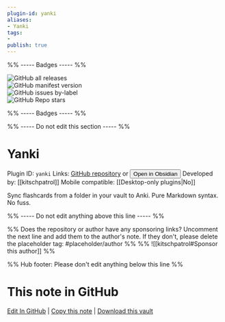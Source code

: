 ```yaml
---
plugin-id: yanki
aliases:
- Yanki
tags: 
- 
publish: true
---
```


%% ----- Badges ----- %%

![GitHub all releases](https://img.shields.io/github/downloads/kitschpatrol/yanki-obsidian/total?color=573E7A&logo=github&style=for-the-badge)   
![GitHub manifest version](https://img.shields.io/github/manifest-json/v/kitschpatrol/yanki-obsidian?color=573E7A&logo=github&style=for-the-badge)   
![GitHub issues by-label](https://img.shields.io/github/issues/kitschpatrol/yanki-obsidian/help%20wanted?color=573E7A&logo=github&style=for-the-badge)   
![GitHub Repo stars](https://img.shields.io/github/stars/kitschpatrol/yanki-obsidian?color=573E7A&logo=github&style=for-the-badge)

%% ----- Badges ----- %%

%% ----- Do not edit this section ----- %%

# Yanki

Plugin ID: `yanki`
Links: [GitHub repository](https://github.com/kitschpatrol/yanki-obsidian) or [<button id=HH>Open in Obsidian</button>](obsidian://show-plugin?id=yanki)
Developed by: [[kitschpatrol]]
Mobile compatible: [[Desktop-only plugins|No]]

Sync flashcards from a folder in your vault to Anki. Pure Markdown syntax. No fuss.

%% ----- Do not edit anything above this line ----- %% 

%% Does the repository or author have any sponsoring links? Uncomment the next line and add them to the author's note. If they don't, please delete the placeholder tag: #placeholder/author %%
%% ![[kitschpatrol#Sponsor this author]] %%

%% Hub footer: Please don't edit anything below this line %%

# This note in GitHub

<span class="git-footer">[Edit In GitHub](https://github.dev/obsidian-community/obsidian-hub/blob/main/02%20-%20Community%20Expansions/02.05%20All%20Community%20Expansions/Plugins/yanki.md "git-hub-edit-note") | [Copy this note](https://raw.githubusercontent.com/obsidian-community/obsidian-hub/main/02%20-%20Community%20Expansions/02.05%20All%20Community%20Expansions/Plugins/yanki.md "git-hub-copy-note") | [Download this vault](https://github.com/obsidian-community/obsidian-hub/archive/refs/heads/main.zip "git-hub-download-vault") </span>
